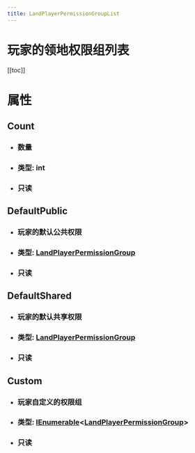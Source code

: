 ```yaml
---
title: LandPlayerPermissionGroupList
---
```


<h1>玩家的领地权限组列表</h1>

[[toc]]

# 属性
## Count
- ### 数量
- ### 类型: int
- ### 只读
## DefaultPublic
- ### 玩家的默认公共权限
- ### 类型: [LandPlayerPermissionGroup](../types/LandPlayerPermissionGroup.md)
- ### 只读
## DefaultShared
- ### 玩家的默认共享权限
- ### 类型: [LandPlayerPermissionGroup](../types/LandPlayerPermissionGroup.md)
- ### 只读
## Custom
- ### 玩家自定义的权限组
- ### 类型: [IEnumerable](../types/IEnumerable.md)&lt;[LandPlayerPermissionGroup](../types/LandPlayerPermissionGroup.md)&gt;
- ### 只读